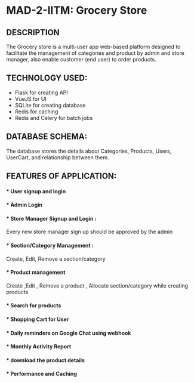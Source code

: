 # MAD-2-IITM: **Grocery Store**
## DESCRIPTION 
The Grocery store is a multi-user app web-based platform designed to facilitate the management of 
categories and product by admin and store manager, also enable customer (end user) to order 
products. 

## TECHNOLOGY USED: 
* Flask for creating API
* VueJS for UI
* SQLite for creating database
* Redis for caching
* Redis and Celery for batch jobs

## DATABASE SCHEMA: 
The database stores the details about Categories, Products, Users, UserCart, and relationship 
between them.  

## FEATURES OF APPLICATION: 
#### * User signup and login 
#### * Admin Login
#### * Store Manager Signup and Login : 
Every new store manager sign up should be approved by the admin
#### * Section/Category Management :
Create, Edit, Remove a section/category 
#### * Product management 
Create ,Edit , Remove a product , Allocate section/category while creating products
#### * Search for products
#### * Shopping Cart for User
#### * Daily reminders on Google Chat using webhook
#### * Monthly Activity Report
#### * download the product details 
#### * Performance and Caching 
